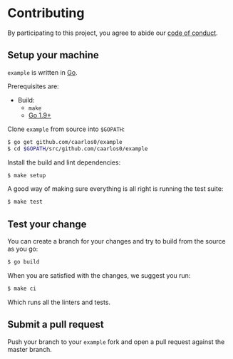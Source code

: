 # Contributing

By participating to this project, you agree to abide our [code of
conduct](/CODE_OF_CONDUCT.md).

## Setup your machine

`example` is written in [Go](https://golang.org/).

Prerequisites are:

* Build:
  * `make`
  * [Go 1.9+](http://golang.org/doc/install)

Clone `example` from source into `$GOPATH`:

```sh
$ go get github.com/caarlos0/example
$ cd $GOPATH/src/github.com/caarlos0/example
```

Install the build and lint dependencies:

``` sh
$ make setup
```

A good way of making sure everything is all right is running the test suite:

``` sh
$ make test
```

## Test your change

You can create a branch for your changes and try to build from the source as you go:

``` sh
$ go build
```

When you are satisfied with the changes, we suggest you run:

``` sh
$ make ci
```

Which runs all the linters and tests.

## Submit a pull request

Push your branch to your `example` fork and open a pull request against the
master branch.
